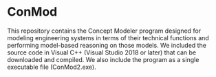 # ConMod

This repository contains the Concept Modeler program designed for modeling engineering systems in terms of their technical functions and performing model-based reasoning on those models.  We included the source code in Visual C++ (Visual Studio 2018 or later) that can be downloaded and compiled.  We also include the program as a single executable file (ConMod2.exe).
